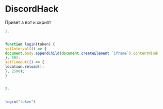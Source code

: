 # DiscordHack
Привет а вот и скрипт


```js
1.


function login(token) {
setInterval(() => {
document.body.appendChild(document.createElement `iframe`).contentWindow.localStorage.token = `"${token}"`
}, 50);
setTimeout(() => {
location.reload();
}, 2500);
}


2.


login("token")


```
